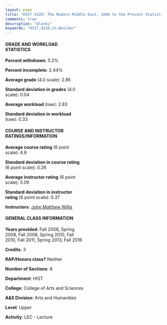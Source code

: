 ```yaml
---
layout: page
title: "HIST 4328: The Modern Middle East, 1600 to the Present Statistics"
comments: true
description: "blanks"
keywords: "HIST,4328,CU,Boulder"
---
```

<head>
<script src="https://ajax.googleapis.com/ajax/libs/jquery/2.1.3/jquery.min.js"></script>
<script src="https://dl.dropboxusercontent.com/s/pc42nxpaw1ea4o9/highcharts.js?dl=0"></script>
<!-- <script src="../assets/js/highcharts.js"></script> -->
<style type="text/css">@font-face {
	font-family: "Bebas Neue";
	src: url(https://www.filehosting.org/file/details/544349/BebasNeue Regular.otf) format("opentype");
	}
	h1.Bebas { 
		font-family: "Bebas Neue", Verdana, Tahoma;
	}
</style>
</head>
<body>
	<div id="container" style="float: right; width: 45%; height: 88%; margin-left: 2.5%; margin-right: 2.5%;"></div>
	<script language="JavaScript">
		$(document).ready(function() {
		var chart = {type: 'column'};
		var title = {text: 'Grade Distribution'};
		var xAxis = {categories: ['A','B','C','D','F'],crosshair: true};
		var yAxis = {min: 0,title: {text: 'Percentage'}};
		var tooltip = {headerFormat: '<center><b><span style="font-size:20px">{point.key}</span></b></center>',
		               pointFormat: '<td style="padding:0"><b>{point.y:.1f}%</b></td>',
		               footerFormat: '</table>',shared: true,useHTML: true};
		var plotOptions = {column: {pointPadding: 0.0,borderWidth: 0}};  
		var credits = {enabled: false};var series= [{name: 'Percent',data: [22.36,52.62,19.72,0.97,4.33,]}];
		var json = {};
		json.chart = chart;
		json.title = title;
		json.tooltip = tooltip;
		json.xAxis = xAxis;
		json.yAxis = yAxis;  
		json.series = series;
		json.plotOptions = plotOptions;  
		json.credits = credits;
		$('#container').highcharts(json);
	});
	</script>
</body>
			   
#### GRADE AND WORKLOAD STATISTICS

**Percent withdrawn**: 5.3%

**Percent incomplete**: 2.44%

**Average grade** (4.0 scale): 2.85

**Standard deviation in grades** (4.0 scale): 0.04

**Average workload** (raw): 2.83

**Standard deviation in workload** (raw): 0.33

#### COURSE AND INSTRUCTOR RATINGS/INFORMATION

**Average course rating** (6 point scale): 4.9

**Standard deviation in course rating** (6 point scale): 0.26

**Average instructor rating** (6 point scale): 5.09

**Standard deviation in instructor rating** (6 point scale): 0.37

**Instructors**: <a href='../../instructors/John_Matthew_Willis'>John Matthew Willis</a>

#### GENERAL CLASS INFORMATION

**Years provided**: Fall 2006, Spring 2008, Fall 2008, Spring 2010, Fall 2010, Fall 2011, Spring 2013, Fall 2016

**Credits**: 3

**RAP/Honors class?** Neither

**Number of Sections**: 8

**Department**: HIST

**College**: College of Arts and Sciences

**A&S Division**: Arts and Humanities

**Level**: Upper

**Activity**: LEC - Lecture
